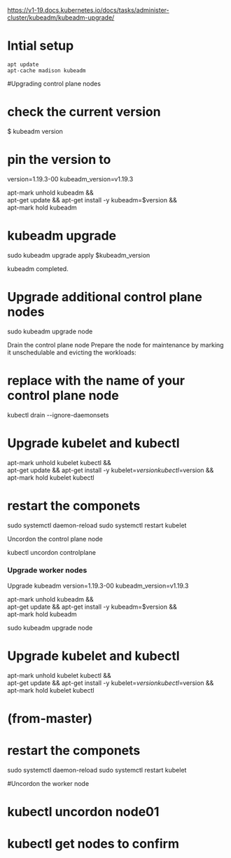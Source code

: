 
https://v1-19.docs.kubernetes.io/docs/tasks/administer-cluster/kubeadm/kubeadm-upgrade/
# Intial setup 
    apt update
    apt-cache madison kubeadm


#Upgrading control plane nodes 
# check the current version 
$ kubeadm version

# pin the version to 
version=1.19.3-00 
kubeadm_version=v1.19.3

apt-mark unhold kubeadm && \
apt-get update && apt-get install -y kubeadm=$version && \
apt-mark hold kubeadm

# kubeadm upgrade


sudo kubeadm upgrade apply $kubeadm_version

kubeadm completed. 

# Upgrade additional control plane nodes 

sudo kubeadm upgrade node

Drain the control plane node
Prepare the node for maintenance by marking it unschedulable and evicting the workloads:

# replace <cp-node-name> with the name of your control plane node
kubectl drain <cp-node-name> --ignore-daemonsets

# Upgrade kubelet and kubectl 

apt-mark unhold kubelet kubectl && \
apt-get update && apt-get install -y kubelet=$version kubectl=$version && \
apt-mark hold kubelet kubectl

# restart the componets 
sudo systemctl daemon-reload
sudo systemctl restart kubelet

Uncordon the control plane node 

kubectl uncordon controlplane

### Upgrade worker nodes 

Upgrade kubeadm 
version=1.19.3-00 
kubeadm_version=v1.19.3

apt-mark unhold kubeadm && \
apt-get update && apt-get install -y kubeadm=$version && \
apt-mark hold kubeadm

sudo kubeadm upgrade node


# Upgrade kubelet and kubectl 

apt-mark unhold kubelet kubectl && \
apt-get update && apt-get install -y kubelet=$version kubectl=$version && \
apt-mark hold kubelet kubectl

#    (from-master)


# restart the componets 
sudo systemctl daemon-reload
sudo systemctl restart kubelet

#Uncordon the worker  node 

# kubectl uncordon node01


# kubectl get nodes to confirm 